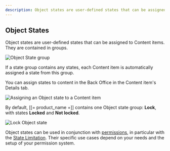 ```yaml
---
description: Object states are user-defined states that can be assigned to Content items.
---
```


## Object States

Object states are user-defined states that can be assigned to Content items.
They are contained in groups.

![Object State group](admin_panel_object_state_groups.png "Object State group")

If a state group contains any states, each Content item is automatically assigned a state from this group.

You can assign states to content in the Back Office in the Content item's Details tab.

![Assigning an Object state to a Content item](assigning_an_object_state.png "Assigning an Object state to a Content item")

By default, [[= product_name =]] contains one Object state group: **Lock**, with states **Locked** and **Not locked**.

![**Lock** Object state](object_state_lock.png "Lock Object state")

Object states can be used in conjunction with [permissions](permission_overview.md), in particular with the [State Limitation](limitation_reference.md#state-limitation).
Their specific use cases depend on your needs and the setup of your permission system.